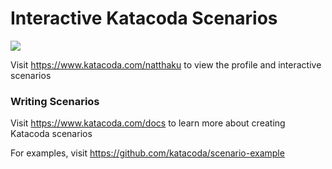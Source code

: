 # Interactive Katacoda Scenarios

[![](http://shields.katacoda.com/katacoda/natthaku/count.svg)](https://www.katacoda.com/natthaku "Get your profile on Katacoda.com")

Visit https://www.katacoda.com/natthaku to view the profile and interactive scenarios

### Writing Scenarios
Visit https://www.katacoda.com/docs to learn more about creating Katacoda scenarios

For examples, visit https://github.com/katacoda/scenario-example
